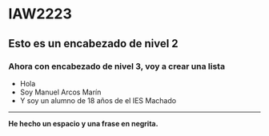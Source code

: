 # IAW2223

## Esto es un encabezado de nivel 2

### Ahora con encabezado de nivel 3, voy a crear una lista

- Hola
- Soy Manuel Arcos Marín
- Y soy un alumno de 18 años de el IES Machado

***

**He hecho un espacio y una frase en negrita.**